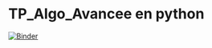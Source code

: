 # TP_Algo_Avancee en python
[![Binder](https://mybinder.org/badge_logo.svg)](https://mybinder.org/v2/gh/AhlemBrahmi/TP_Algo_Avancee/main?filepath=TP1_Algorithmique_Avanc%C3%A9e.ipynb)
